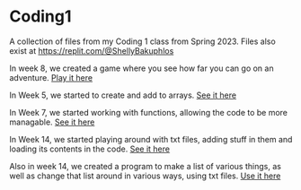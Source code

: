 # Coding1
A collection of files from my Coding 1 class from Spring 2023. Files also exist at https://replit.com/@ShellyBakuphlos

In week 8, we created a game where you see how far you can go on an adventure. [Play it here](https://replit.com/@ShellyBakuphlos/Coding-1-Week-8b#main.cpp)

In Week 5, we started to create and add to arrays. [See it here](https://replit.com/@ShellyBakuphlos/Coding-1-Week-5b?v=1)

In Week 7, we started working with functions, allowing the code to be more managable. [See it here](https://replit.com/@ShellyBakuphlos/Coding-1-Week-7?v=1)

In Week 14, we started playing around with txt files, adding stuff in them and loading its contents in the code. [See it here](https://replit.com/@ShellyBakuphlos/Coding1-Week14?v=1)

Also in week 14, we created a program to make a list of various things, as well as change that list around in various ways, using txt files. [Use it here](https://replit.com/@ShellyBakuphlos/Coding1-Week14?v=1)
